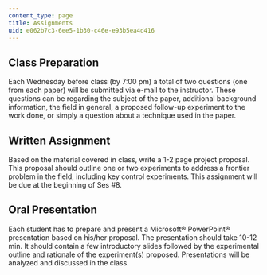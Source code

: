 ```yaml
---
content_type: page
title: Assignments
uid: e062b7c3-6ee5-1b30-c46e-e93b5ea4d416
---
```


Class Preparation
-----------------

Each Wednesday before class (by 7:00 pm) a total of two questions (one from each paper) will be submitted via e-mail to the instructor. These questions can be regarding the subject of the paper, additional background information, the field in general, a proposed follow-up experiment to the work done, or simply a question about a technique used in the paper.

Written Assignment
------------------

Based on the material covered in class, write a 1-2 page project proposal. This proposal should outline one or two experiments to address a frontier problem in the field, including key control experiments. This assignment will be due at the beginning of Ses #8.

Oral Presentation
-----------------

Each student has to prepare and present a Microsoft® PowerPoint® presentation based on his/her proposal. The presentation should take 10-12 min. It should contain a few introductory slides followed by the experimental outline and rationale of the experiment(s) proposed. Presentations will be analyzed and discussed in the class.